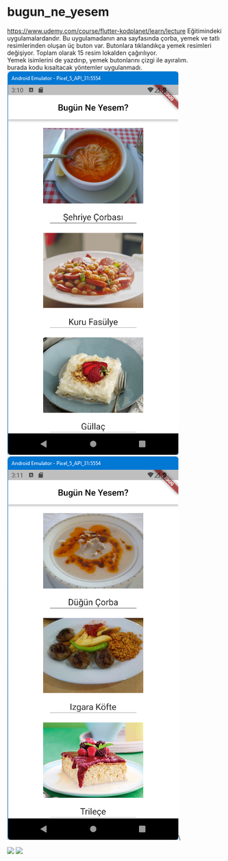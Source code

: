 # bugun_ne_yesem

https://www.udemy.com/course/flutter-kodplanet/learn/lecture Eğitimindeki uygulamalardandır.
Bu uygulamadanın ana sayfasında çorba, yemek ve tatlı resimlerinden oluşan üç buton var.
Butonlara tıklandıkça yemek resimleri değişiyor. Toplam olarak 15 resim lokalden çağırılıyor.\
Yemek isimlerini de yazdırıp, yemek butonlarını çizgi ile ayıralım.\
burada kodu kısaltacak yöntemler uygulanmadı.\
![ScreenShot](screen_shots/img-1.png)
![ScreenShot](screen_shots/img-2.png)\

<img src="/screenshots/img-1.png" height="300em" /> <img src="screenshots/img-2.png" height="300em" /> 